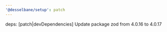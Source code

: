 ```yaml
---
'@desselbane/setup': patch
---
```


deps: [patch|devDependencies] Update package zod from 4.0.16 to 4.0.17
